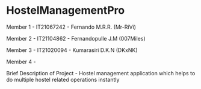 # HostelManagementPro

Member 1 - IT21067242 - Fernando M.R.R. (Mr-RiVi)

Member 2 - IT21104862 - Fernandopulle J.M (007Miles)

Member 3 - IT21020094 - Kumarasiri D.K.N (DKxNK)

Member 4 -

Brief Description of Project - Hostel management application which helps to do multiple hostel related operations instantly

